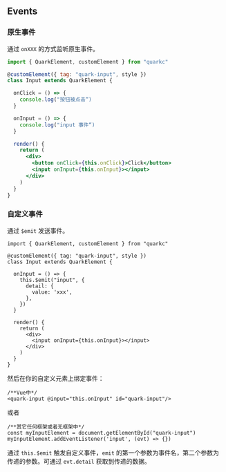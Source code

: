 ## Events
### 原生事件
通过 `onXXX` 的方式监听原生事件。

```jsx
import { QuarkElement, customElement } from "quarkc"

@customElement({ tag: "quark-input", style })
class Input extends QuarkElement {

  onClick = () => {
    console.log("按钮被点击“)
  }

  onInput = () => {
    console.log("input 事件“)
  }

  render() {
    return (
      <div>
        <button onClick={this.onClick}>Click</button>
        <input onInput={this.onInput}></input>
      </div>
    )
  }
}
```

### 自定义事件
通过 `$emit` 发送事件。
```tsx
import { QuarkElement, customElement } from "quarkc"

@customElement({ tag: "quark-input", style })
class Input extends QuarkElement {

  onInput = () => {
    this.$emit("input", {
      detail: {
        value: 'xxx',
      },
    })
  }

  render() {
    return (
      <div>
        <input onInput={this.onInput}></input>
      </div>
    )
  }
}
```

然后在你的自定义元素上绑定事件：

```tsx
/**Vue中*/
<quark-input @input="this.onInput" id="quark-input"/>
```

或者

```tsx
/**其它任何框架或者无框架中*/
const myInputElement = document.getElementById("quark-input")
myInputElement.addEventListener('input', (evt) => {})
```
 通过 `this.$emit` 触发自定义事件，`emit` 的第一个参数为事件名，第二个参数为传递的参数。可通过 `evt.detail` 获取到传递的数据。